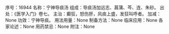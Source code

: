 序号：16944
名称：宁神导痰汤
组成：导痰汤加远志、菖蒲、芩、连、朱砂。
出处：《医学入门》卷七。
主治：癫狂，怒伤肝，风痰上盛，发狂叫呼者。
加减：None
功效：宁神导痰。
用法用量：None
制备方法：None
临床应用：None
各家论述：None
用药禁忌：None
附注：None
